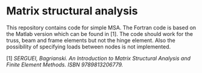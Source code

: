 # Matrix structural analysis
This repository contains code for simple MSA. The Fortran code is based on the Matlab version which can be found in [1]. The code should work for the truss, beam and frame elements but not the hinge element. Also the possibility of specifying loads between nodes is not implemented.

[1] *SERGUEI, Bagrianski. An Introduction to Matrix Structural Analysis and Finite Element Methods. ISBN 9789813206779.*
